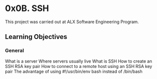 # 0x0B. SSH

This project was carried out at ALX Software Engineering Program. 

## Learning Objectives

### General

What is a server
Where servers usually live
What is SSH
How to create an SSH RSA key pair
How to connect to a remote host using an SSH RSA key pair
The advantage of using #!/usr/bin/env bash instead of /bin/bash
